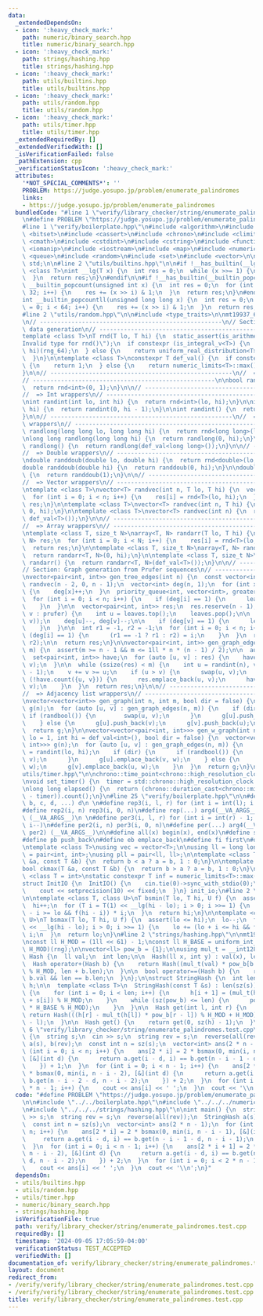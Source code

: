 ```yaml
---
data:
  _extendedDependsOn:
  - icon: ':heavy_check_mark:'
    path: numeric/binary_search.hpp
    title: numeric/binary_search.hpp
  - icon: ':heavy_check_mark:'
    path: strings/hashing.hpp
    title: strings/hashing.hpp
  - icon: ':heavy_check_mark:'
    path: utils/builtins.hpp
    title: utils/builtins.hpp
  - icon: ':heavy_check_mark:'
    path: utils/random.hpp
    title: utils/random.hpp
  - icon: ':heavy_check_mark:'
    path: utils/timer.hpp
    title: utils/timer.hpp
  _extendedRequiredBy: []
  _extendedVerifiedWith: []
  _isVerificationFailed: false
  _pathExtension: cpp
  _verificationStatusIcon: ':heavy_check_mark:'
  attributes:
    '*NOT_SPECIAL_COMMENTS*': ''
    PROBLEM: https://judge.yosupo.jp/problem/enumerate_palindromes
    links:
    - https://judge.yosupo.jp/problem/enumerate_palindromes
  bundledCode: "#line 1 \"verify/library_checker/string/enumerate_palindromes.test.cpp\"\
    \n#define PROBLEM \"https://judge.yosupo.jp/problem/enumerate_palindromes\"\n\n\
    #line 1 \"verify/boilerplate.hpp\"\n#include <algorithm>\n#include <array>\n#include\
    \ <bitset>\n#include <cassert>\n#include <chrono>\n#include <climits>\n#include\
    \ <cmath>\n#include <cstdint>\n#include <cstring>\n#include <functional>\n#include\
    \ <iomanip>\n#include <iostream>\n#include <map>\n#include <numeric>\n#include\
    \ <queue>\n#include <random>\n#include <set>\n#include <vector>\n\nusing namespace\
    \ std;\n\n#line 2 \"utils/builtins.hpp\"\n\n#if !__has_builtin(__lg)\ntemplate\
    \ <class T>\nint __lg(T x) {\n  int res = 0;\n  while (x >>= 1) {\n    res++;\n\
    \  }\n  return res;\n}\n#endif\n\n#if !__has_builtin(__builtin_popcount)\nint\
    \ __builtin_popcount(unsigned int x) {\n  int res = 0;\n  for (int i = 0; i <\
    \ 32; i++) {\n    res += (x >> i) & 1;\n  }\n  return res;\n}\n#endif\n\n#if !__has_builtin(__builtin_popcountll)\n\
    int __builtin_popcountll(unsigned long long x) {\n  int res = 0;\n  for (int i\
    \ = 0; i < 64; i++) {\n    res += (x >> i) & 1;\n  }\n  return res;\n}\n}\n#endif\n\
    #line 2 \"utils/random.hpp\"\n\n#include <type_traits>\n\nmt19937_64 rng_64(chrono::steady_clock::now().time_since_epoch().count());\n\
    \n// ----------------------------------------------------\n// Section: Basic random\
    \ data generation\n// ----------------------------------------------------\n\n\
    template <class T>\nT rnd(T lo, T hi) {\n  static_assert(is_arithmetic_v<T>, \"\
    Invalid type for rnd()\");\n  if constexpr (is_integral_v<T>) {\n    return uniform_int_distribution<T>(lo,\
    \ hi)(rng_64);\n  } else {\n    return uniform_real_distribution<T>(lo, hi)(rng_64);\n\
    \  }\n}\n\ntemplate <class T>\nconstexpr T def_val() {\n  if constexpr (is_floating_point_v<T>)\
    \ {\n    return 1;\n  } else {\n    return numeric_limits<T>::max() / 2;\n  }\n\
    }\n\n// ----------------------------------------------------\n//  => Bool wrapper\n\
    // ----------------------------------------------------\n\nbool randbool() {\n\
    \  return rnd<int>(0, 1);\n}\n\n// ----------------------------------------------------\n\
    //  => Int wrappers\n// ----------------------------------------------------\n\
    \nint randint(int lo, int hi) {\n  return rnd<int>(lo, hi);\n}\n\nint randint(int\
    \ hi) {\n  return randint(0, hi - 1);\n}\n\nint randint() {\n  return randint(def_val<int>());\n\
    }\n\n// ----------------------------------------------------\n//  => Long long\
    \ wrappers\n// ----------------------------------------------------\n\nlong long\
    \ randlong(long long lo, long long hi) {\n  return rnd<long long>(lo, hi);\n}\n\
    \nlong long randlong(long long hi) {\n  return randlong(0, hi);\n}\n\nlong long\
    \ randlong() {\n  return randlong(def_val<long long>());\n}\n\n// ----------------------------------------------------\n\
    //  => Double wrappers\n// ----------------------------------------------------\n\
    \ndouble randdoub(double lo, double hi) {\n  return rnd<double>(lo, hi);\n}\n\n\
    double randdoub(double hi) {\n  return randdoub(0, hi);\n}\n\ndouble randdoub()\
    \ {\n  return randdoub(1);\n}\n\n// ----------------------------------------------------\n\
    //  => Vector wrappers\n// ----------------------------------------------------\n\
    \ntemplate <class T>\nvector<T> randvec(int n, T lo, T hi) {\n  vector<T> res(n);\n\
    \  for (int i = 0; i < n; i++) {\n    res[i] = rnd<T>(lo, hi);\n  }\n  return\
    \ res;\n}\n\ntemplate <class T>\nvector<T> randvec(int n, T hi) {\n  return randvec<T>(n,\
    \ 0, hi);\n}\n\ntemplate <class T>\nvector<T> randvec(int n) {\n  return randvec<T>(n,\
    \ def_val<T>());\n}\n\n// ----------------------------------------------------\n\
    //  => Array wrappers\n// ----------------------------------------------------\n\
    \ntemplate <class T, size_t N>\narray<T, N> randarr(T lo, T hi) {\n  array<T,\
    \ N> res;\n  for (int i = 0; i < N; i++) {\n    res[i] = rnd<T>(lo, hi);\n  }\n\
    \  return res;\n}\n\ntemplate <class T, size_t N>\narray<T, N> randarr(T hi) {\n\
    \  return randarr<T, N>(0, hi);\n}\n\ntemplate <class T, size_t N>\narray<T, N>\
    \ randarr() {\n  return randarr<T, N>(def_val<T>());\n}\n\n// ----------------------------------------------------\n\
    // Section: Graph generation from Prufer sequences\n// ----------------------------------------------------\n\
    \nvector<pair<int, int>> gen_tree_edges(int n) {\n  const vector<int> prufer =\
    \ randvec(n - 2, 0, n - 1);\n  vector<int> deg(n, 1);\n  for (int x : prufer)\
    \ {\n    deg[x]++;\n  }\n  priority_queue<int, vector<int>, greater<>> leaves;\n\
    \  for (int i = 0; i < n; i++) {\n    if (deg[i] == 1) {\n      leaves.push(i);\n\
    \    }\n  }\n\n  vector<pair<int, int>> res;\n  res.reserve(n - 1);\n  for (int\
    \ v : prufer) {\n    int u = leaves.top();\n    leaves.pop();\n\n    res.push_back(minmax(u,\
    \ v));\n    deg[u]--, deg[v]--;\n\n    if (deg[v] == 1) {\n      leaves.push(v);\n\
    \    }\n  }\n\n  int r1 = -1, r2 = -1;\n  for (int i = 0; i < n; i++) {\n    if\
    \ (deg[i] == 1) {\n      (r1 == -1 ? r1 : r2) = i;\n    }\n  }\n  res.emplace_back(r1,\
    \ r2);\n\n  return res;\n}\n\nvector<pair<int, int>> gen_graph_edges(int n, int\
    \ m) {\n  assert(m >= n - 1 && m <= 1ll * n * (n - 1) / 2);\n\n  auto res = gen_tree_edges(n);\n\
    \  set<pair<int, int>> have;\n  for (auto [u, v] : res) {\n    have.emplace(u,\
    \ v);\n  }\n\n  while (ssize(res) < m) {\n    int u = randint(n), v = randint(n\
    \ - 1);\n    v += v >= u;\n    if (u > v) {\n      swap(u, v);\n    }\n    if\
    \ (!have.count({u, v})) {\n      res.emplace_back(u, v);\n      have.emplace(u,\
    \ v);\n    }\n  }\n  return res;\n}\n\n// ----------------------------------------------------\n\
    //  => Adjacency list wrappers\n// ----------------------------------------------------\n\
    \nvector<vector<int>> gen_graph(int n, int m, bool dir = false) {\n  vector<vector<int>>\
    \ g(n);\n  for (auto [u, v] : gen_graph_edges(n, m)) {\n    if (dir) {\n     \
    \ if (randbool()) {\n        swap(u, v);\n      }\n      g[u].push_back(v);\n\
    \    } else {\n      g[u].push_back(v);\n      g[v].push_back(u);\n    }\n  }\n\
    \  return g;\n}\n\nvector<vector<pair<int, int>>> gen_w_graph(int n, int m, int\
    \ lo = 1, int hi = def_val<int>(), bool dir = false) {\n  vector<vector<pair<int,\
    \ int>>> g(n);\n  for (auto [u, v] : gen_graph_edges(n, m)) {\n    const int w\
    \ = randint(lo, hi);\n    if (dir) {\n      if (randbool()) {\n        swap(u,\
    \ v);\n      }\n      g[u].emplace_back(v, w);\n    } else {\n      g[u].emplace_back(v,\
    \ w);\n      g[v].emplace_back(u, w);\n    }\n  }\n  return g;\n}\n#line 2 \"\
    utils/timer.hpp\"\n\nchrono::time_point<chrono::high_resolution_clock> timer;\n\
    \nvoid set_timer() {\n  timer = std::chrono::high_resolution_clock::now();\n}\n\
    \nlong long elapsed() {\n  return (chrono::duration_cast<chrono::milliseconds>(chrono::high_resolution_clock::now()\
    \ - timer)).count();\n}\n#line 25 \"verify/boilerplate.hpp\"\n\n#define arg4(a,\
    \ b, c, d, ...) d\n \n#define rep3(i, l, r) for (int i = int(l); i < int(r); i++)\n\
    #define rep2(i, n) rep3(i, 0, n)\n#define rep(...) arg4(__VA_ARGS__, rep3, rep2)\
    \ (__VA_ARGS__)\n \n#define per3(i, l, r) for (int i = int(r) - 1; i >= int(l);\
    \ i--)\n#define per2(i, n) per3(i, 0, n)\n#define per(...) arg4(__VA_ARGS__, per3,\
    \ per2) (__VA_ARGS__)\n\n#define all(x) begin(x), end(x)\n#define sz(x) int(size(x))\n\
    #define pb push_back\n#define eb emplace_back\n#define fi first\n#define se second\n\
    \ntemplate <class T>\nusing vec = vector<T>;\n\nusing ll = long long;\nusing pii\
    \ = pair<int, int>;\nusing pll = pair<ll, ll>;\n\ntemplate <class T>\nbool ckmin(T\
    \ &a, const T &b) {\n  return b < a ? a = b, 1 : 0;\n}\n\ntemplate <class T>\n\
    bool ckmax(T &a, const T &b) {\n  return b > a ? a = b, 1 : 0;\n}\n\ntemplate\
    \ <class T = int>\nstatic constexpr T inf = numeric_limits<T>::max() / 2;\n\n\
    struct InitIO {\n  InitIO() {\n    cin.tie(0)->sync_with_stdio(0);\n    cin.exceptions(cin.failbit);\n\
    \    cout << setprecision(10) << fixed;\n  }\n} init_io;\n#line 2 \"numeric/binary_search.hpp\"\
    \n\ntemplate <class T, class U>\nT bsmin(T lo, T hi, U f) {\n  assert(lo <= hi);\n\
    \  hi++;\n  for (T i = T(1) << __lg(hi - lo); i > 0; i >>= 1) {\n    hi -= (hi\
    \ - i >= lo && f(hi - i)) * i;\n  }\n  return hi;\n}\n\ntemplate <class T, class\
    \ U>\nT bsmax(T lo, T hi, U f) {\n  assert(lo <= hi);\n  lo--;\n  for (T i = T(1)\
    \ << __lg(hi - lo); i > 0; i >>= 1) {\n    lo += (lo + i <= hi && f(lo + i)) *\
    \ i;\n  }\n  return lo;\n}\n#line 2 \"strings/hashing.hpp\"\n\nmt19937_64 rng(chrono::steady_clock::now().time_since_epoch().count());\n\
    \nconst ll H_MOD = (1ll << 61) - 1;\nconst ll H_BASE = uniform_int_distribution<ll>(0,\
    \ H_MOD)(rng);\n\nvector<ll> pow_b = {1};\n\nusing mul_t = __int128_t;\n\nstruct\
    \ Hash {\n  ll val;\n  int len;\n\n  Hash(ll x, int y) : val(x), len(y) {}\n\n\
    \  Hash operator+(Hash b) {\n    return Hash((mul_t(val) * pow_b[b.len] + b.val)\
    \ % H_MOD, len + b.len);\n  }\n\n  bool operator==(Hash b) {\n    return val ==\
    \ b.val && len == b.len;\n  }\n};\n\nstruct StringHash {\n  int len;\n  vector<ll>\
    \ h;\n\n  template <class T>\n  StringHash(const T &s) : len(sz(s)), h(len + 1)\
    \ {\n    for (int i = 0; i < len; i++) {\n      h[i + 1] = (mul_t(h[i]) * H_BASE\
    \ + s[i]) % H_MOD;\n    }\n    while (sz(pow_b) <= len) {\n      pow_b.push_back(mul_t(pow_b.back())\
    \ * H_BASE % H_MOD);\n    }\n  }\n\n  Hash get(int l, int r) {\n    r++;\n   \
    \ return Hash(((h[r] - mul_t(h[l]) * pow_b[r - l]) % H_MOD + H_MOD) % H_MOD, r\
    \ - l);\n  }\n\n  Hash get() {\n    return get(0, sz(h) - 1);\n  }\n};\n#line\
    \ 6 \"verify/library_checker/string/enumerate_palindromes.test.cpp\"\n\nint main()\
    \ {\n  string s;\n  cin >> s;\n  string rev = s;\n  reverse(all(rev));\n  StringHash\
    \ a(s), b(rev);\n  const int n = sz(s);\n  vector<int> ans(2 * n - 1);\n  for\
    \ (int i = 0; i < n; i++) {\n    ans[2 * i] = 2 * bsmax(0, min(i, n - i - 1),\
    \ [&](int d) {\n      return a.get(i - d, i) == b.get(n - i - 1 - d, n - i - 1);\n\
    \    }) + 1;\n  }\n  for (int i = 0; i < n - 1; i++) {\n    ans[2 * i + 1] = 2\
    \ * bsmax(0, min(i, n - i - 2), [&](int d) {\n      return a.get(i - d, i) ==\
    \ b.get(n - i - 2 - d, n - i - 2);\n    }) + 2;\n  }\n  for (int i = 0; i < 2\
    \ * n - 1; i++) {\n    cout << ans[i] << ' ';\n  }\n  cout << '\\n';\n}\n"
  code: "#define PROBLEM \"https://judge.yosupo.jp/problem/enumerate_palindromes\"\
    \n\n#include \"../../boilerplate.hpp\"\n#include \"../../../numeric/binary_search.hpp\"\
    \n#include \"../../../strings/hashing.hpp\"\n\nint main() {\n  string s;\n  cin\
    \ >> s;\n  string rev = s;\n  reverse(all(rev));\n  StringHash a(s), b(rev);\n\
    \  const int n = sz(s);\n  vector<int> ans(2 * n - 1);\n  for (int i = 0; i <\
    \ n; i++) {\n    ans[2 * i] = 2 * bsmax(0, min(i, n - i - 1), [&](int d) {\n \
    \     return a.get(i - d, i) == b.get(n - i - 1 - d, n - i - 1);\n    }) + 1;\n\
    \  }\n  for (int i = 0; i < n - 1; i++) {\n    ans[2 * i + 1] = 2 * bsmax(0, min(i,\
    \ n - i - 2), [&](int d) {\n      return a.get(i - d, i) == b.get(n - i - 2 -\
    \ d, n - i - 2);\n    }) + 2;\n  }\n  for (int i = 0; i < 2 * n - 1; i++) {\n\
    \    cout << ans[i] << ' ';\n  }\n  cout << '\\n';\n}"
  dependsOn:
  - utils/builtins.hpp
  - utils/random.hpp
  - utils/timer.hpp
  - numeric/binary_search.hpp
  - strings/hashing.hpp
  isVerificationFile: true
  path: verify/library_checker/string/enumerate_palindromes.test.cpp
  requiredBy: []
  timestamp: '2024-09-05 17:05:59-04:00'
  verificationStatus: TEST_ACCEPTED
  verifiedWith: []
documentation_of: verify/library_checker/string/enumerate_palindromes.test.cpp
layout: document
redirect_from:
- /verify/verify/library_checker/string/enumerate_palindromes.test.cpp
- /verify/verify/library_checker/string/enumerate_palindromes.test.cpp.html
title: verify/library_checker/string/enumerate_palindromes.test.cpp
---
```

